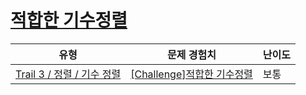 # [적합한 기수정렬](https://https://en.codetree.ai/trails/complete/curated-cards/challenge-correct-radix)

|유형|문제 경험치|난이도|
|---|---|---|
|[Trail 3 / 정렬 / 기수 정렬](https://https://en.codetree.ai/trail-info/novice-high/)|[[Challenge]적합한 기수정렬](https://https://en.codetree.ai/trails/complete/curated-cards/challenge-correct-radix/)|보통|

